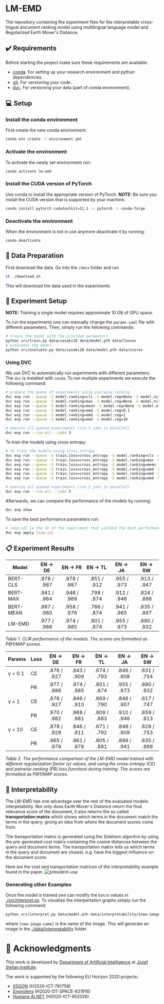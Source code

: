 # LM-EMD
The repository containing the experiment files for the interpretable
cross-lingual document ranking model using multilingual language model
and Regularized Earth Mover's Distance.


## ✔️ Requirements
Before starting the project make sure these requirements are available:
- [conda][conda]. For setting up your research environment and python dependencies.
- [git][git]. For versioning your code.
- [dvc][dvc]. For versioning your data (part of conda environment).

## 💻 Setup

### Install the conda environment

First create the new conda environment:

```bash
conda env create -f environment.yml
```

### Activate the environment

To activate the newly set environment run:

```bash
conda activate lm-emd
```

### Install the CUDA version of PyTorch

Use conda to install the appropriate version of PyTorch. **NOTE:** Be
sure you install the CUDA version that is supported by your machine.

```bash
conda install pytorch cudatoolkit=11.1 -c pytorch -c conda-forge
```

### Deactivate the environment

When the environment is not in use anymore deactivate it by running:

```bash
conda deactivate
```

## 💾 Data Preparation

First download the data. Go into the `/data` folder and run

```bash
sh ./download.sh
```

This will download the data used in the experiments.

## 🥼 Experiment Setup

**NOTE:** Training a single model requires approximate 10 GB of GPU space.

To run the experiments one can manually change the `params.yaml` file with
different parameters. Then, simply run the following commands:

```bash
# trains the model with the provided parameters
python src/train.py data/sasaki18 data/model.pth data/losses
# evaluates the model
python src/evaluate.py data/sasaki18 data/model.pth data/scores
```

### Using DVC

We use DVC to automatically run experiments with different parameters. The `dvc`
is installed with `conda`. To run multiple experiments we execute the following
command:

```bash
# prepare the queue of experiments using pairwise_ranking
dvc exp run --queue -S model.ranking=cls -S model.reg=None -S model.nit=None
dvc exp run --queue -S model.ranking=max -S model.reg=None -S model.nit=None
dvc exp run --queue -S model.ranking=mean -S model.reg=None -S model.nit=None
dvc exp run --queue -S model.ranking=emd -S model.reg=0.1
dvc exp run --queue -S model.ranking=emd -S model.reg=1
dvc exp run --queue -S model.ranking=emd -S model.reg=10

# execute all queued experiments (run 3 jobs in parallel)
dvc exp run --run-all --jobs 3
```

To train the models using cross entropy:
```bash
# to train the models using cross-entropy
dvc exp run --queue -S train.loss=cross_entropy -S model.ranking=cls -S model.reg=None -S model.nit=None
dvc exp run --queue -S train.loss=cross_entropy -S model.ranking=max -S model.reg=None -S model.nit=None
dvc exp run --queue -S train.loss=cross_entropy -S model.ranking=mean -S model.reg=None -S model.nit=None
dvc exp run --queue -S train.loss=cross_entropy -S model.ranking=emd -S model.reg=0.1
dvc exp run --queue -S train.loss=cross_entropy -S model.ranking=emd -S model.reg=1
dvc exp run --queue -S train.loss=cross_entropy -S model.ranking=emd -S model.reg=10

# execute all queued experiments (run 3 jobs in parallel)
dvc exp run --run-all --jobs 3
```

Afterwards, we can compare the performance of the models by running:

```bash
dvc exp show
```

To save the best performance parameters run:

```bash
# [exp-id] is the ID of the experiment that yielded the best performance
dvc exp apply [exp-id]
```


## 📋 Experiment Results


| Model    	| EN → DE     | EN → FR     | EN → TL     | EN → JA     | EN → SW     |
|-----------|:-----------:|:-----------:|:-----------:|:-----------:|:-----------:|
| BERT-CLS  | .978 / .987 | .978 / .987 | .851 / .912 | .955 / .973 | .913 / .947 |
| BERT-MAX  | .941 / .964 | .948 / .969 | .798 / .874 | .912 / .946 | .824 / .886 |
| BERT-MEAN | .967 / .980 | .958 / .976 | .786 / .874 | .941 / .965 | .835 / .897 |
| LM-EMD   	| .977 / .986 | .974 / .985 | .801 / .874 | .955 / .973 | .890 / .932 |

*Table 1. CLIR performance of the models. The scores are formatted as P@1/MAP scores.*



| Params  | Loss   | EN → DE     | EN → FR     | EN → TL     | EN → JA     | EN → SW     |
|---------|--------|:-----------:|:-----------:|:-----------:|:-----------:|:-----------:|
| γ = 0.1 | CE     | .876 / .927 | .843 / .909 | .674 / .793 | .846 / .908 | .631 / .754 |
|         | PR     | .977 / .986 | .974 / .985 | .801 / .874 | .955 / .973 | .890 / .932 |
| γ = 1   | CE     | .876 / .927 | .846 / .910 | .669 / .790 | .846 / .907 | .617 / .747 |
|         | PR     | .970 / .982 | .968 / .981 | .809 / .883 | .910 / .946 | .859 / .913 |
| γ = 10  | CE     | .878 / .928 | .846 / .911 | .671 / .792 | .848 / .909 | .628 / .753 |
|         | PR     | .965 / .979 | .961 / .978 | .805 / .881 | .899 / .941 | .835 / .899 |

*Table 2. The performance comparison of the LM-EMD model trained with different regularization
factor (γ) values, and using the cross-entropy (CE) and pairwise ranking (PR) loss functions
during training. The scores are formatted as P@1/MAP scores.*

## 🔎 Interpretability

The LM-EMD has one advantage over the rest of the evaluated models: interpetability.
Not only does Earth Mover's Distance return the final relevance score of the document,
it also returns the so called **transportation matrix** which shows which terms in the
document match the terms in the query; giving an idea from where the document
scores come from.

The transportation matrix is generated using the Sinkhorn algorihm by using the pre-generated
cost matrix containing the cosine distances between the query and document terms.
The transportation matrix tells us which terms in the query and document are closest, e.g.
have the biggest influence on the document score.

Here are the cost and transportation matrices of the interpretability example found in the
paper.
![president-usa](./data/interpretability/president-usa.png)


### Generating other Examples

Once the model is trained one can modify the `batch` values in [./src/interpret.py][interpret].
To visualize the interpertation graphs simply run the following command:

```bash
python src/interpret.py data/model.pth data/interpretability/{new-image-name}.png
```

where `{new-image-name}` is the name of the image. This will generate an image in the
[./data/interpretability][interdata] folder.

# 🏬 Acknowledgments
This work is developed by [Department of Artificial Intelligence][ailab] at [Jozef Stefan Institute][ijs].

The work is supported by the following EU Horizon 2020 projects:
- [X5GON][x5gon] (H2020-ICT-761758)
- [Envirolens][elens] (H2020-DT-SPACE-821918)
- [Humane AI NET][humaneai] (H2020-ICT-952026)









[git]: https://git-scm.com/
[dvc]: https://dvc.org/
[conda]: https://docs.conda.io/en/latest/

[interpret]: ./src/interpret.py
[interdata]: ./data/interpretability

[ailab]: http://ailab.ijs.si/
[ijs]: https://www.ijs.si/

[x5gon]: https://www.x5gon.org/
[elens]: https://envirolens.eu/
[humaneai]: https://www.humane-ai.eu/
